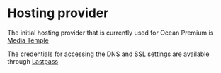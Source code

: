 # Hosting provider

The initial hosting provider that is currently used for Ocean Premium is [Media Temple](https://mediatemple.net)

The credentials for accessing the DNS and SSL settings are available through [Lastpass](https://lastpass.com)